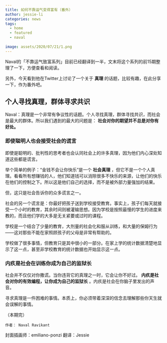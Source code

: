 ```yaml
---
title: 如何不靠运气变得富有（番外）
author: jessie-li
categories: news
tags:
  - home
  - featured
  - naval
 
image: assets/2020/07/21/1.png
---
```

Naval的「不靠运气致富系列」目前已经翻译到一半，文末将这个系列的前15期整理了一下，方便查看和阅读。 

另外，今天看到他在Twitter上讨论了一个关于 **真理** 的话题，比较有趣，在此分享一下，作为番外吧。 

## 个人寻找真理，群体寻求共识 


Naval：真理是一个非常有争议性的话题。个人寻找真理，群体寻找共识，而社会是最大的群体。所以我们遇到的最大的问题是： **社会对你的期望并不总是对你有好处。** 

### 即使聪明人也会接受社会的谎言 

即使是聪明的、批判性的思考者也会认同社会上的许多真理，因为他们内心深处知道这些都是谎言。 

举个简单的例子：“金钱不会让你快乐”是一个 **社会真理** ，但它不是一个个人真理。看看所有想赚钱的人，他们知道钱可以消除很多不快乐的来源，让他们的快乐在他们的控制之下。所以这是他们自己的选择，而不是被外部力量强加的结果。 

但，这只是社会告诉你的众多谎言之一。 

社会的另一个谎言是：你最好把孩子送到学校接受教育。事实上，孩子们每天就接受一个小时的教育，其余时间则被灌输思想。因为学校是按照最慢的学生的进度来教的，而且他们学的大多是无关紧要或过时的课程。 

学校是一个结合了少量的教育，大剂量的社会化和服从训练，和大量的保姆行为——这对那些不能在家照顾孩子的父母是非常有帮助的。 

学校做了很多事情，但教育只是其中很小的一部分。在家上学的统计数据清楚地显示了这一点，甚至非学校教育的统计数据也开始显示这一点。 

### 内疚是社会在训练你成为自己的监狱长 

社会并不仅仅对你撒谎。当你违背它的真理之一时，它会让你不好过。 **内疚是社会对你的有效编程，让你成为自己的监狱长** 。内疚是社会在你脑子里发出的声音。 

寻求真理是一件困难的事情。本质上，你必须带着深深的信念去理解那些你天生就会误解的事情。 



（本期完）

	作者：	Naval Ravikant
  封面插画师：emiliano-ponzi
  翻译：Jessie



